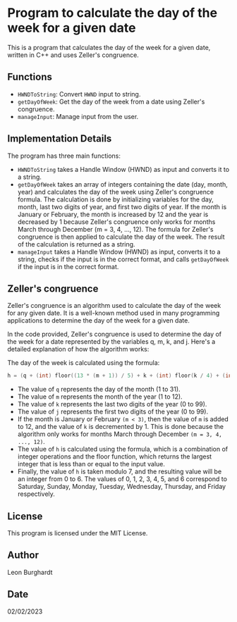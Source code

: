 # Program to calculate the day of the week for a given date

This is a program that calculates the day of the week for a given date, written in C++ and uses Zeller's congruence.

## Functions
- `HWNDToString`: Convert `HWND` input to string.
- `getDayOfWeek`: Get the day of the week from a date using Zeller's congruence.
- `manageInput`: Manage input from the user.

## Implementation Details
The program has three main functions:
- `HWNDToString` takes a Handle Window (HWND) as input and converts it to a string.
- `getDayOfWeek` takes an array of integers containing the date (day, month, year) and calculates the day of the week using Zeller's congruence formula. The calculation is done by initializing variables for the day, month, last two digits of year, and first two digits of year. If the month is January or February, the month is increased by 12 and the year is decreased by 1 because Zeller's congruence only works for months March through December (m = 3, 4, ..., 12). The formula for Zeller's congruence is then applied to calculate the day of the week. The result of the calculation is returned as a string.
- `manageInput` takes a Handle Window (HWND) as input, converts it to a string, checks if the input is in the correct format, and calls `getDayOfWeek` if the input is in the correct format.

## Zeller's congruence

Zeller's congruence is an algorithm used to calculate the day of the week for any given date. It is a well-known method used in many programming applications to determine the day of the week for a given date.

In the code provided, Zeller's congruence is used to determine the day of the week for a date represented by the variables q, m, k, and j. Here's a detailed explanation of how the algorithm works:

The day of the week is calculated using the formula:
  ```cpp
  h = (q + (int) floor((13 * (m + 1)) / 5) + k + (int) floor(k / 4) + (int) floor(j / 4) - 2 * j) % 7
   ``` 
 - The value of `q` represents the day of the month (1 to 31).
 - The value of `m` represents the month of the year (1 to 12).
 - The value of `k` represents the last two digits of the year (0 to 99).
 - The value of `j` represents the first two digits of the year (0 to 99).
 - If the month is January or February `(m < 3)`, then the value of `m` is added to 12, and the value of `k` is decremented by 1. This is done because the algorithm only works for months March through December `(m = 3, 4, ..., 12)`.
 - The value of `h` is calculated using the formula, which is a combination of integer operations and the floor function, which returns the largest integer that is less than or equal to the input value.
 - Finally, the value of `h` is taken modulo 7, and the resulting value will be an integer from 0 to 6. The values of 0, 1, 2, 3, 4, 5, and 6 correspond to Saturday, Sunday, Monday, Tuesday, Wednesday, Thursday, and Friday respectively.

## License
This program is licensed under the MIT License.

## Author
Leon Burghardt

## Date
02/02/2023
